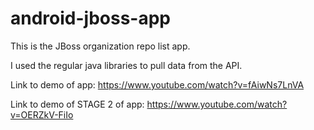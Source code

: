 # android-jboss-app
This is the JBoss organization repo list app.

I used the regular java libraries to pull data from the API.

Link to demo of app: https://www.youtube.com/watch?v=fAiwNs7LnVA

Link to demo of STAGE 2 of app: https://www.youtube.com/watch?v=OERZkV-FiIo
